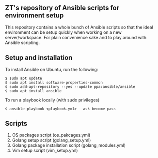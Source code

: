 ## ZT's repository of Ansible scripts for environment setup

This repository contains a whole bunch of Ansible scripts so that the ideal environment can be setup quickly when working on a new server/workspace. For plain convenience sake and to play around with Ansible scripting.

## Setup and installation

To install Ansible on Ubuntu, run the following:
```shell
$ sudo apt update
$ sudo apt install software-properties-common
$ sudo add-apt-repository --yes --update ppa:ansible/ansible
$ sudo apt install ansible
```

To run a playbook locally (with sudo privileges)
```shell
$ ansible-playbook <playbook.yml> --ask-become-pass
```

## Scripts
1. OS packages script (os_pakcages.yml)
2. Golang setup script (golang_setup.yml)
3. Golang package installation script (golang_modules.yml)
4. Vim setup script (vim_setup.yml)